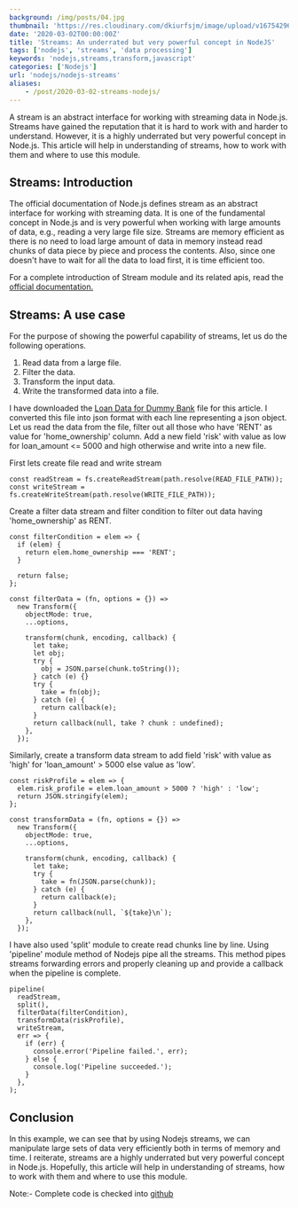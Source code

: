 ```yaml
---
background: /img/posts/04.jpg
thumbnail: 'https://res.cloudinary.com/dkiurfsjm/image/upload/v1675429691/NodeJS-Dark_fzh3cd.jpg'
date: '2020-03-02T00:00:00Z'
title: 'Streams: An underrated but very powerful concept in NodeJS'
tags: ['nodejs', 'streams', 'data processing']
keywords: 'nodejs,streams,transform,javascript'
categories: ['Nodejs']
url: 'nodejs/nodejs-streams'
aliases:
    - /post/2020-03-02-streams-nodejs/
---
```


A stream is an abstract interface for working with streaming data in Node.js. Streams have gained the reputation that it is hard to work with and harder to understand. However, it is a highly underrated but very powerful concept in Node.js. This article will help in understanding of streams, how to work with them and where to use this module.

## Streams: Introduction

The official documentation of Node.js defines stream as an abstract interface for working with streaming data. It is one of the fundamental concept in Node.js and is very powerful when working with large amounts of data, e.g., reading a very large file size. Streams are memory efficient as there is no need to load large amount of data in memory instead read chunks of data piece by piece and process the contents. Also, since one doesn't have to wait for all the data to load first, it is time efficient too.

For a complete introduction of Stream module and its related apis, read the [official documentation.](https://nodejs.org/dist/latest-v12.x/docs/api/stream.html)

## Streams: A use case

For the purpose of showing the powerful capability of streams, let us do the following operations.

1. Read data from a large file.
2. Filter the data.
3. Transform the input data.
4. Write the transformed data into a file.

I have downloaded the [Loan Data for Dummy Bank](https://www.kaggle.com/mrferozi/loan-data-for-dummy-bank/data) file for this article. I converted this file into json format with each line representing a json object. Let us read the data from the file, filter out all those who have 'RENT' as value for 'home_ownership' column. Add a new field 'risk' with value as low for loan_amount <= 5000 and high otherwise and write into a new file.

First lets create file read and write stream

```
const readStream = fs.createReadStream(path.resolve(READ_FILE_PATH));
const writeStream = fs.createWriteStream(path.resolve(WRITE_FILE_PATH));
```

Create a filter data stream and filter condition to filter out data having 'home_ownership' as RENT.

```
const filterCondition = elem => {
  if (elem) {
    return elem.home_ownership === 'RENT';
  }

  return false;
};

const filterData = (fn, options = {}) =>
  new Transform({
    objectMode: true,
    ...options,

    transform(chunk, encoding, callback) {
      let take;
      let obj;
      try {
        obj = JSON.parse(chunk.toString());
      } catch (e) {}
      try {
        take = fn(obj);
      } catch (e) {
        return callback(e);
      }
      return callback(null, take ? chunk : undefined);
    },
  });
```

Similarly, create a transform data stream to add field 'risk' with value as 'high' for 'loan_amount' > 5000 else value as 'low'.

```
const riskProfile = elem => {
  elem.risk_profile = elem.loan_amount > 5000 ? 'high' : 'low';
  return JSON.stringify(elem);
};

const transformData = (fn, options = {}) =>
  new Transform({
    objectMode: true,
    ...options,

    transform(chunk, encoding, callback) {
      let take;
      try {
        take = fn(JSON.parse(chunk));
      } catch (e) {
        return callback(e);
      }
      return callback(null, `${take}\n`);
    },
  });
```

I have also used 'split' module to create read chunks line by line. Using 'pipeline' module method of Nodejs pipe all the streams. This method pipes streams forwarding errors and properly cleaning up and provide a callback when the pipeline is complete.

```
pipeline(
  readStream,
  split(),
  filterData(filterCondition),
  transformData(riskProfile),
  writeStream,
  err => {
    if (err) {
      console.error('Pipeline failed.', err);
    } else {
      console.log('Pipeline succeeded.');
    }
  },
);
```

## Conclusion

In this example, we can see that by using Nodejs streams, we can manipulate large sets of data very efficiently both in terms of memory and time. I reiterate, streams are a highly underrated but very powerful concept in Node.js. Hopefully, this article will help in understanding of streams, how to work with them and where to use this module.

Note:- Complete code is checked into [github](https://github.com/manisuec/study/tree/master/streams)
